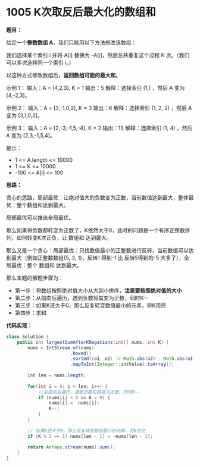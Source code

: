 # 1005 K次取反后最大化的数组和

**题目：**

给定一个**整数数组 A**，我们只能用以下方法修改该数组：

我们选择某个索引 i 并将 A[i] 替换为 -A[i]，然后总共重复这个过程 K 次。（我们可以多次选择同一个索引 i。）

以这种方式修改数组后，**返回数组可能的最大和**。



示例 1： 输入：A = [4,2,3], K = 1 输出：5 解释：选择索引 (1,) ，然后 A 变为 [4,-2,3]。

示例 2： 输入：A = [3,-1,0,2], K = 3 输出：6 解释：选择索引 (1, 2, 2) ，然后 A 变为 [3,1,0,2]。

示例 3： 输入：A = [2,-3,-1,5,-4], K = 2 输出：13 解释：选择索引 (1, 4) ，然后 A 变为 [2,3,-1,5,4]。

提示：

- 1 <= A.length <= 10000
- 1 <= K <= 10000
- -100 <= A[i] <= 100



**思路：**

贪心的思路，局部最优：让绝对值大的负数变为正数，当前数值达到最大，整体最优：整个数组和达到最大。



局部最优可以推出全局最优。

那么如果将负数都转变为正数了，K依然大于0，此时的问题是一个有序正整数序列，如何转变K次正负，让 数组和 达到最大。

那么又是一个贪心：局部最优：只找数值最小的正整数进行反转，当前数值可以达到最大（例如正整数数组{5, 3, 1}，反转1 得到-1 比 反转5得到的-5 大多了），全局最优：整个 数组和 达到最大。



那么本题的解题步骤为：

- 第一步：将数组按照绝对值大小从大到小排序，**注意要按照绝对值的大小**
- 第二步：从前向后遍历，遇到负数将其变为正数，同时K--
- 第三步：如果K还大于0，那么反复转变数值最小的元素，将K用完
- 第四步：求和



**代码实现：**

```java
class Solution {
    public int largestSumAfterKNegations(int[] nums, int K) {
        nums = IntStream.of(nums)
		     			.boxed()
		     			.sorted((o1, o2) -> Math.abs(o2) - Math.abs(o1))
		     			.mapToInt(Integer::intValue).toArray();
        
        int len = nums.length;
        
        for(int i = 0; i < len; i++) {
            //从前向后遍历，遇到负数将其变为正数，同时K--
            if (nums[i] < 0 && K > 0) {
                nums[i] = -nums[i];
                K--;
            }
        }
        
        // 如果K还大于0，那么反复转变数值最小的元素，将K用完
		if (K % 2 == 1) nums[len - 1] = -nums[len - 1];
        
		return Arrays.stream(nums).sum();
    }
}
```

















